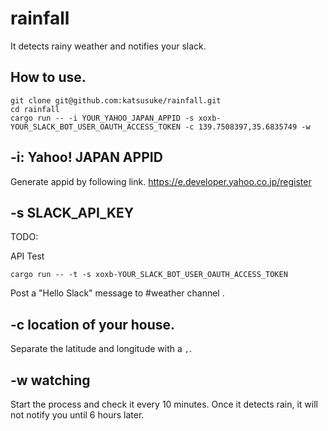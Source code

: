 # rainfall 

It detects rainy weather and notifies your slack.

## How to use.

```
git clone git@github.com:katsusuke/rainfall.git
cd rainfall
cargo run -- -i YOUR_YAHOO_JAPAN_APPID -s xoxb-YOUR_SLACK_BOT_USER_OAUTH_ACCESS_TOKEN -c 139.7508397,35.6835749 -w
```

## -i: Yahoo! JAPAN APPID

Generate appid by following link.
https://e.developer.yahoo.co.jp/register

## -s SLACK_API_KEY

TODO:

API Test

```
cargo run -- -t -s xoxb-YOUR_SLACK_BOT_USER_OAUTH_ACCESS_TOKEN
```

Post a "Hello Slack" message to #weather channel .

## -c location of your house.

Separate the latitude and longitude with a `,`.

## -w watching

Start the process and check it every 10 minutes.
Once it detects rain, it will not notify you until 6 hours later.

